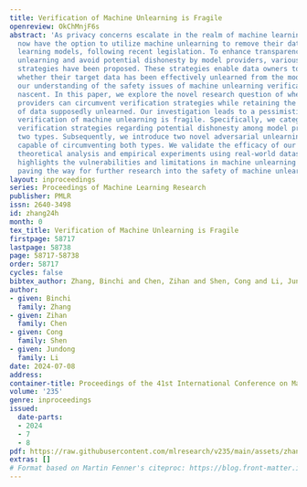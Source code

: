 ```yaml
---
title: Verification of Machine Unlearning is Fragile
openreview: OkChMnjF6s
abstract: 'As privacy concerns escalate in the realm of machine learning, data owners
  now have the option to utilize machine unlearning to remove their data from machine
  learning models, following recent legislation. To enhance transparency in machine
  unlearning and avoid potential dishonesty by model providers, various verification
  strategies have been proposed. These strategies enable data owners to ascertain
  whether their target data has been effectively unlearned from the model. However,
  our understanding of the safety issues of machine unlearning verification remains
  nascent. In this paper, we explore the novel research question of whether model
  providers can circumvent verification strategies while retaining the information
  of data supposedly unlearned. Our investigation leads to a pessimistic answer: the
  verification of machine unlearning is fragile. Specifically, we categorize the current
  verification strategies regarding potential dishonesty among model providers into
  two types. Subsequently, we introduce two novel adversarial unlearning processes
  capable of circumventing both types. We validate the efficacy of our methods through
  theoretical analysis and empirical experiments using real-world datasets. This study
  highlights the vulnerabilities and limitations in machine unlearning verification,
  paving the way for further research into the safety of machine unlearning.'
layout: inproceedings
series: Proceedings of Machine Learning Research
publisher: PMLR
issn: 2640-3498
id: zhang24h
month: 0
tex_title: Verification of Machine Unlearning is Fragile
firstpage: 58717
lastpage: 58738
page: 58717-58738
order: 58717
cycles: false
bibtex_author: Zhang, Binchi and Chen, Zihan and Shen, Cong and Li, Jundong
author:
- given: Binchi
  family: Zhang
- given: Zihan
  family: Chen
- given: Cong
  family: Shen
- given: Jundong
  family: Li
date: 2024-07-08
address:
container-title: Proceedings of the 41st International Conference on Machine Learning
volume: '235'
genre: inproceedings
issued:
  date-parts:
  - 2024
  - 7
  - 8
pdf: https://raw.githubusercontent.com/mlresearch/v235/main/assets/zhang24h/zhang24h.pdf
extras: []
# Format based on Martin Fenner's citeproc: https://blog.front-matter.io/posts/citeproc-yaml-for-bibliographies/
---
```

